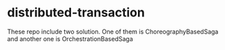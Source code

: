 # distributed-transaction
These repo include two solution. One of them is ChoreographyBasedSaga and another one is OrchestrationBasedSaga
